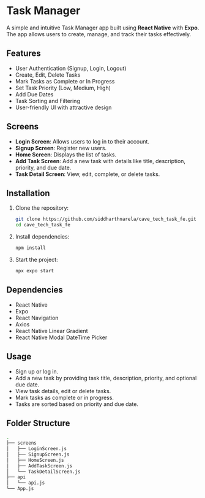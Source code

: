 # Task Manager

A simple and intuitive Task Manager app built using **React Native** with **Expo**. The app allows users to create, manage, and track their tasks effectively.

## Features
- User Authentication (Signup, Login, Logout)
- Create, Edit, Delete Tasks
- Mark Tasks as Complete or In Progress
- Set Task Priority (Low, Medium, High)
- Add Due Dates
- Task Sorting and Filtering
- User-friendly UI with attractive design

## Screens
- **Login Screen**: Allows users to log in to their account.
- **Signup Screen**: Register new users.
- **Home Screen**: Displays the list of tasks.
- **Add Task Screen**: Add a new task with details like title, description, priority, and due date.
- **Task Detail Screen**: View, edit, complete, or delete tasks.

## Installation
1. Clone the repository:
    ```bash
    git clone https://github.com/siddharthnarela/cave_tech_task_fe.git
    cd cave_tech_task_fe
    ```

2. Install dependencies:
    ```bash
    npm install
    ```

3. Start the project:
    ```bash
    npx expo start
    ```


## Dependencies
- React Native
- Expo
- React Navigation
- Axios
- React Native Linear Gradient
- React Native Modal DateTime Picker

## Usage
- Sign up or log in.
- Add a new task by providing task title, description, priority, and optional due date.
- View task details, edit or delete tasks.
- Mark tasks as complete or in progress.
- Tasks are sorted based on priority and due date.

## Folder Structure
```bash
.
├── screens
│   ├── LoginScreen.js
│   ├── SignupScreen.js
│   ├── HomeScreen.js
│   ├── AddTaskScreen.js
│   └── TaskDetailScreen.js
├── api
│   └── api.js
└── App.js
```

